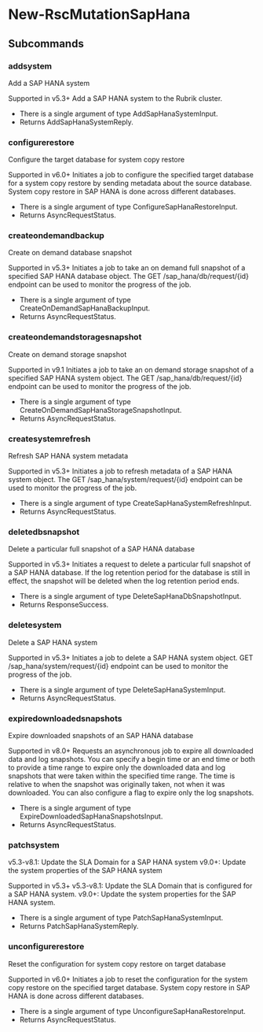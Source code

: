 # New-RscMutationSapHana
## Subcommands
### addsystem
Add a SAP HANA system

Supported in v5.3+
Add a SAP HANA system to the Rubrik cluster.

- There is a single argument of type AddSapHanaSystemInput.
- Returns AddSapHanaSystemReply.
### configurerestore
Configure the target database for system copy restore

Supported in v6.0+
Initiates a job to configure the specified target database for a system copy restore by sending metadata about the source database. System copy restore in SAP HANA is done across different databases.

- There is a single argument of type ConfigureSapHanaRestoreInput.
- Returns AsyncRequestStatus.
### createondemandbackup
Create on demand database snapshot

Supported in v5.3+
Initiates a job to take an on demand full snapshot of a specified SAP HANA database object. The GET /sap_hana/db/request/{id} endpoint can be used to monitor the progress of the job.

- There is a single argument of type CreateOnDemandSapHanaBackupInput.
- Returns AsyncRequestStatus.
### createondemandstoragesnapshot
Create on demand storage snapshot

Supported in v9.1
Initiates a job to take an on demand storage snapshot of a specified SAP HANA system object. The GET /sap_hana/db/request/{id} endpoint can be used to monitor the progress of the job.

- There is a single argument of type CreateOnDemandSapHanaStorageSnapshotInput.
- Returns AsyncRequestStatus.
### createsystemrefresh
Refresh SAP HANA system metadata

Supported in v5.3+
Initiates a job to refresh metadata of a SAP HANA system object. The GET /sap_hana/system/request/{id} endpoint can be used to monitor the progress of the job.

- There is a single argument of type CreateSapHanaSystemRefreshInput.
- Returns AsyncRequestStatus.
### deletedbsnapshot
Delete a particular full snapshot of a SAP HANA database

Supported in v5.3+
Initiates a request to delete a particular full snapshot of a SAP HANA database. If the log retention period for the database is still in effect, the snapshot will be deleted when the log retention period ends.

- There is a single argument of type DeleteSapHanaDbSnapshotInput.
- Returns ResponseSuccess.
### deletesystem
Delete a SAP HANA system

Supported in v5.3+
Initiates a job to delete a SAP HANA system object. GET /sap_hana/system/request/{id} endpoint can be used to monitor the progress of the job.

- There is a single argument of type DeleteSapHanaSystemInput.
- Returns AsyncRequestStatus.
### expiredownloadedsnapshots
Expire downloaded snapshots of an SAP HANA database

Supported in v8.0+
Requests an asynchronous job to expire all downloaded data and log snapshots. You can specify a begin time or an end time or both to provide a time range to expire only the downloaded data and log snapshots that were taken within the specified time range. The time is relative to when the snapshot was originally taken, not when it was downloaded. You can also configure a flag to expire only the log snapshots.

- There is a single argument of type ExpireDownloadedSapHanaSnapshotsInput.
- Returns AsyncRequestStatus.
### patchsystem
v5.3-v8.1: Update the SLA Domain for a SAP HANA system
v9.0+: Update the system properties of the SAP HANA system

Supported in v5.3+
v5.3-v8.1: Update the SLA Domain that is configured for a SAP HANA system.
v9.0+: Update the system properties for the SAP HANA system.

- There is a single argument of type PatchSapHanaSystemInput.
- Returns PatchSapHanaSystemReply.
### unconfigurerestore
Reset the configuration for system copy restore on target database

Supported in v6.0+
Initiates a job to reset the configuration for the system copy restore on the specified target database. System copy restore in SAP HANA is done across different databases.

- There is a single argument of type UnconfigureSapHanaRestoreInput.
- Returns AsyncRequestStatus.
